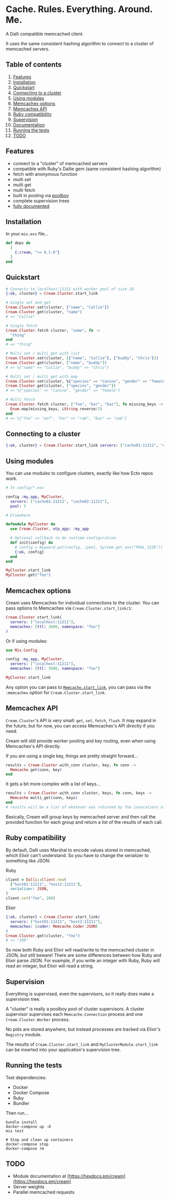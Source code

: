 # Cache. Rules. Everything. Around. Me.

A Dalli compatible memcached client.

It uses the same consistent hashing algorithm to connect to a cluster of memcached servers.

## Table of contents

1. [Features](#features)
1. [Installation](#installation)
1. [Quickstart](#quickstart)
1. [Connecting to a cluster](#connecting-to-a-cluster)
1. [Using modules](#using-modules)
1. [Memcachex options](#memcachex-options)
1. [Memcachex API](#memcachex-api)
1. [Ruby compatibility](#ruby-compatibility)
1. [Supervision](#supervision)
1. [Documentation](https://hexdocs.pm/cream/Cream.Cluster.html)
1. [Running the tests](#running-the-tests)
1. [TODO](#todo)

## Features

 * connect to a "cluster" of memcached servers
 * compatible with Ruby's Dallie gem (same consistent hashing algorithm)
 * fetch with anonymous function
 * multi set
 * multi get
 * multi fetch
 * built in pooling via [poolboy](https://github.com/devinus/poolboy)
 * complete supervision trees
 * [fully documented](https://hexdocs.pm/cream/Cream.Cluster.html)


## Installation

In your `mix.exs` file...

```elixir
def deps do
  [
    {:cream, ">= 0.1.0"}
  ]
end
```

## Quickstart

```elixir
# Connects to localhost:11211 with worker pool of size 10
{:ok, cluster} = Cream.Cluster.start_link

# Single set and get
Cream.Cluster.set(cluster, {"name", "Callie"})
Cream.Cluster.get(cluster, "name")
# => "Callie"

# Single fetch
Cream.Cluster.fetch cluster, "some", fn ->
  "thing"
end
# => "thing"

# Multi set / multi get with list
Cream.Cluster.set(cluster, [{"name", "Callie"}, {"buddy", "Chris"}])
Cream.Cluster.get(cluster, ["name", "buddy"])
# => %{"name" => "Callie", "buddy" => "Chris"}

# Multi set / multi get with map
Cream.Cluster.set(cluster, %{"species" => "canine", "gender" => "female"})
Cream.Cluster.get(cluster, ["species", "gender"])
# => %{"species" => "canine", "gender" => "female"}

# Multi fetch
Cream.Cluster.fetch cluster, ["foo", "bar", "baz"], fn missing_keys ->
  Enum.map(missing_keys, &String.reverse/1)
end
# => %{"foo" => "oof", "bar" => "rab", "baz" => "zab"}
```

## Connecting to a cluster

```elixir
{:ok, cluster} = Cream.Cluster.start_link servers: ["cache01:11211", "cache02:11211"]
```

## Using modules

You can use modules to configure clusters, exactly like how Ecto repos work.

```elixir
# In config/*.exs

config :my_app, MyCluster,
  servers: ["cache01:11211", "cache02:11211"],
  pool: 5

# Elsewhere

defmodule MyCluster do
  use Cream.Cluster, otp_app: :my_app

  # Optional callback to do runtime configuration.
  def init(config) do
    # config = Keyword.put(config, :pool, System.get_env("POOL_SIZE"))
    {:ok, config}
  end
end

MyCluster.start_link
MyCluster.get("foo")
```

## Memcachex options

Cream uses Memcachex for individual connections to the cluster. You can pass
options to Memcachex via `Cream.Cluster.start_link/1`:

```elixir
Cream.Cluster.start_link(
  servers: ["localhost:11211"],
  memcachex: [ttl: 3600, namespace: "foo"]
)
```

Or if using modules:

```elixir
use Mix.Config

config :my_app, MyCluster,
  servers: ["localhost:11211"],
  memcachex: [ttl: 3600, namespace: "foo"]

MyCluster.start_link
```

Any option you can pass to
[`Memcache.start_link`](https://hexdocs.pm/memcachex/Memcache.html#start_link/2),
you can pass via the `:memcachex` option for `Cream.Cluster.start_link`.

## Memcachex API

`Cream.Cluster`'s API is very small: `get`, `set`, `fetch`, `flush`. It may
expand in the future, but for now, you can access Memcachex's API directly
if you need.

Cream will still provide worker pooling and key routing, even when using
Memcachex's API directly.

If you are using a single key, things are pretty straight forward...

```elixir
results = Cream.Cluster.with_conn cluster, key, fn conn ->
  Memcache.get(conn, key)
end
```

It gets a bit more complex with a list of keys...

```elixir
results = Cream.Cluster.with_conn cluster, keys, fn conn, keys ->
  Memcache.multi_get(conn, keys)
end
# results will be a list of whatever was returned by the invocations of the given function.
```

Basically, Cream will group keys by memcached server and then call the provided
function for each group and return a list of the results of each call.

## Ruby compatibility

By default, Dalli uses Marshal to encode values stored in memcached, which
Elixir can't understand. So you have to change the serializer to something like JSON:

Ruby
```ruby
client = Dalli::Client.new(
  ["host01:11211", "host2:11211"],
  serializer: JSON,
)
client.set("foo", 100)
```

Elixir
```elixir
{:ok, cluster} = Cream.Cluster.start_link(
  servers: ["host01:11211", "host2:11211"],
  memcachex: [coder: Memcache.Coder.JSON]
)
Cream.Cluster.get(cluster, "foo")
# => "100"
```

So now both Ruby and Elixir will read/write to the memcached cluster in JSON,
but still beware! There are some differences between how Ruby and Elixir parse
JSON. For example, if you write an integer with Ruby, Ruby will read an integer,
but Elixir will read a string.

## Supervision

Everything is supervised, even the supervisors, so it really does make a
supervision tree.

A "cluster" is really a poolboy pool of cluster supervisors. A cluster
supervisor supervises each `Memcache.Connection` process and one
`Cream.Cluster.Worker` process.

No pids are stored anywhere, but instead processes are tracked via Elixir's
`Registry` module.

The results of `Cream.Cluster.start_link` and `MyClusterModule.start_link` can
be inserted into your application's supervision tree.

## Running the tests

Test dependencies:
 * Docker
 * Docker Compose
 * Ruby
 * Bundler

Then run...
```
bundle install
docker-compose up -d
mix test

# Stop and clean up containers
docker-compose stop
docker-compose rm
```

## TODO

* Module documentation at [https://hexdocs.pm/cream](https://hexdocs.pm/cream)
* Server weights
* Parallel memcached requests
